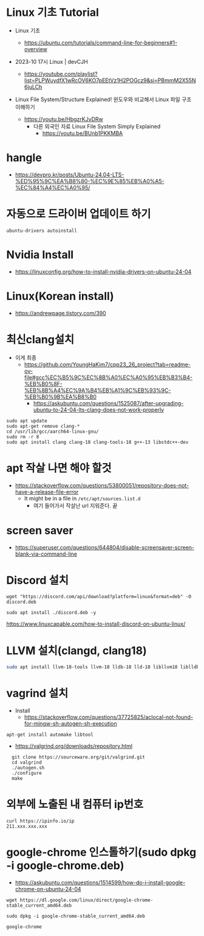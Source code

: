 # Linux 기초 Tutorial

- Linux 기초 
  - https://ubuntu.com/tutorials/command-line-for-beginners#1-overview
- 2023-10 17시 Linux | devCJH
  - https://youtube.com/playlist?list=PLPWuydfX1wRcOV6KO7pEEtVz1H2POGcz9&si=PBmmM2X55N6juLCh

- Linux File System/Structure Explained! 윈도우와 비교해서 Linux 파일 구조 이해하기
  - https://youtu.be/HbgzrKJvDRw
    - 다른 외국인 자료 Linux File System Simply Explained
      - https://youtu.be/BUnb1PKKMBA

# hangle
- https://devpro.kr/posts/Ubuntu-24.04-LTS-%ED%95%9C%EA%B8%80-%EC%9E%85%EB%A0%A5-%EC%84%A4%EC%A0%95/

# 자동으로 드라이버 업데이트 하기

```
ubuntu-drivers autoinstall
```

# Nvidia Install
- https://linuxconfig.org/how-to-install-nvidia-drivers-on-ubuntu-24-04


# Linux(Korean install)
- https://andrewpage.tistory.com/390

# 최신clang설치
- 이게 최종
  - https://github.com/YoungHaKim7/cpp23_26_project?tab=readme-ov-file#gcc%EC%B5%9C%EC%8B%A0%EC%A0%95%EB%B3%B4-%EB%B0%8F-%EB%8B%A4%EC%9A%B4%EB%A1%9C%EB%93%9C-%EB%B0%9B%EA%B8%B0
    - https://askubuntu.com/questions/1525087/after-upgrading-ubuntu-to-24-04-lts-clang-does-not-work-properly

```
sudo apt update
sudo apt-get remove clang-* 
cd /usr/lib/gcc/aarch64-linux-gnu/
sudo rm -r 8
sudo apt install clang clang-18 clang-tools-18 g++-13 libstdc++-dev
```

# apt 작살 나면 해야 할것

- https://stackoverflow.com/questions/53800051/repository-does-not-have-a-release-file-error
  - It might be in a file in `/etc/apt/sources.list.d`
    - 여기 들어가서 작살난 url 지워준다. 끝

# screen saver
- https://superuser.com/questions/644804/disable-screensaver-screen-blank-via-command-line

# Discord 설치

```
wget "https://discord.com/api/download?platform=linux&format=deb" -O discord.deb

sudo apt install ./discord.deb -y
```

https://www.linuxcapable.com/how-to-install-discord-on-ubuntu-linux/

# LLVM 설치(clangd, clang18)

```bash
sudo apt install llvm-18-tools llvm-18 lldb-18 lld-18 libllvm18 liblldb-18-dev libllvm18 libclang-18-dev clang-tools-18 clangd
```

# vagrind 설치

- Install
  - https://stackoverflow.com/questions/37725825/aclocal-not-found-for-mingw-sh-autogen-sh-execution
```
apt-get install automake libtool
```

- https://valgrind.org/downloads/repository.html
```
  git clone https://sourceware.org/git/valgrind.git
  cd valgrind
  ./autogen.sh
  ./configure
  make
```

# 외부에 노출된 내 컴퓨터 ip번호
```
curl https://ipinfo.io/ip
211.xxx.xxx.xxx
```

# google-chrome 인스톨하기(sudo dpkg -i google-chrome.deb)
- https://askubuntu.com/questions/1514599/how-do-i-install-google-chrome-on-ubuntu-24-04

```
wget https://dl.google.com/linux/direct/google-chrome-stable_current_amd64.deb

sudo dpkg -i google-chrome-stable_current_amd64.deb

google-chrome
```
